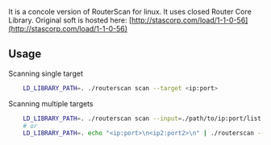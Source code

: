 It is a concole version of RouterScan for linux. It uses closed Router Core Library. Original soft is hosted here: [http://stascorp.com/load/1-1-0-56](http://stascorp.com/load/1-1-0-56)

## Usage

Scanning single target

```bash
    LD_LIBRARY_PATH=. ./routerscan scan --target <ip:port>
```

Scanning multiple targets

```bash
    LD_LIBRARY_PATH=. ./routerscan scan --input=./path/to/ip:port/list
    # or
    LD_LIBRARY_PATH=. echo "<ip:port>\n<ip2:port2>\n" | ./routerscan --input -
```